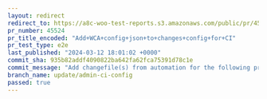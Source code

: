 ```yaml
---
layout: redirect
redirect_to: https://a8c-woo-test-reports.s3.amazonaws.com/public/pr/45524/e2e/index.html
pr_number: 45524
pr_title_encoded: "Add+WCA+config+json+to+changes+config+for+CI"
pr_test_type: e2e
last_published: "2024-03-12 18:01:02 +0000"
commit_sha: 935b82addf4090822ba642fa62fca75391d78c1e
commit_message: "Add changefile(s) from automation for the following project(s): wooco…"
branch_name: update/admin-ci-config
passed: true
---
```

